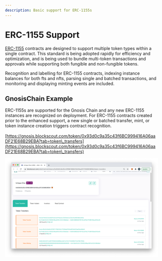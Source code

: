 ```yaml
---
description: Basic support for ERC-1155s
---
```


# ERC-1155 Support

[ERC-1155](https://eips.ethereum.org/EIPS/eip-1155) contracts are designed to support multiple token types within a single contract. This standard is being adopted rapidly for efficiency and optimization, and is being used to bundle multi-token transactions and approvals while supporting both fungible and non-fungible tokens.

Recognition and labelling for ERC-1155 contracts, indexing instance balances for both fts and nfts, parsing single and batched transactions, and monitoring and displaying minting events are included.

## GnosisChain Example

ERC-1155s are supported for the Gnosis Chain and any new ERC-1155 instances are recognized on deployment. For ERC-1155 contracts created prior to the enhanced support, a new single or batched transfer, mint, or token instance creation triggers contract recognition.\
\
[https://gnosis.blockscout.com/token/0x93d0c9a35c43f6BC999416A06aaDF21E68B29EBA?tab=token\_transfers](https://gnosis.blockscout.com/token/0x93d0c9a35c43f6BC999416A06aaDF21E68B29EBA?tab=token\_transfers)

![](<../../.gitbook/assets/erc1155 example.png>)
